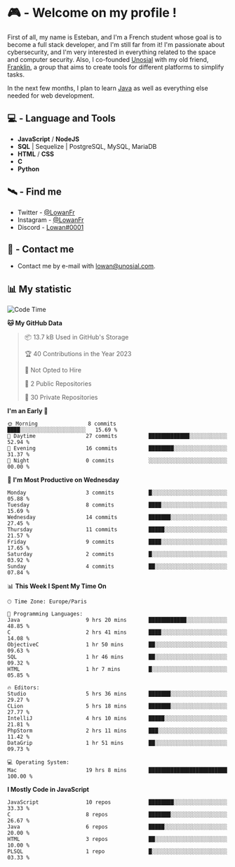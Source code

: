 # 🎮 - Welcome on my profile !
First of all, my name is Esteban, and I'm a French student whose goal is to become a full stack developer, and I'm still far from it!
I'm passionate about cybersecurity, and I'm very interested in everything related to the space and computer security.
Also, I co-founded [Unosial](https://github.com/Unosial) with my old friend, [Franklin](https://github.com/AbaFranklin/), a group that aims to create tools for different platforms to simplify tasks. 

In the next few months, I plan to learn [Java](https://www.java.com/) as well as everything else needed for web development.




## 💻 - Language and Tools
- **JavaScript** / **NodeJS**
- **SQL** | Sequelize | PostgreSQL, MySQL, MariaDB
- **HTML** / **CSS**
- **C**
- **Python**

## 🛰️ - Find me

 - Twitter - [@LowanFr](https://twitter.com/LowanFr/)
 - Instagram - [@LowanFr](https://instagram.com/LowanFr)
 - Discord -  [Lowan#0001](https://unosial.bio/Lowan)
 
## 📡 - Contact me
 - Contact me by e-mail with [lowan@unosial.com](mailto:lowan@unosial.com).

## 📊 My statistic
<!--START_SECTION:waka-->
![Code Time](http://img.shields.io/badge/Code%20Time-624%20hrs%2029%20mins-blue)

**🐱 My GitHub Data** 

> 📦 13.7 kB Used in GitHub's Storage 
 > 
> 🏆 40 Contributions in the Year 2023
 > 
> 🚫 Not Opted to Hire
 > 
> 📜 2 Public Repositories 
 > 
> 🔑 30 Private Repositories 
 > 
**I'm an Early 🐤** 

```text
🌞 Morning                8 commits           ████░░░░░░░░░░░░░░░░░░░░░   15.69 % 
🌆 Daytime                27 commits          █████████████░░░░░░░░░░░░   52.94 % 
🌃 Evening                16 commits          ████████░░░░░░░░░░░░░░░░░   31.37 % 
🌙 Night                  0 commits           ░░░░░░░░░░░░░░░░░░░░░░░░░   00.00 % 
```
📅 **I'm Most Productive on Wednesday** 

```text
Monday                   3 commits           █░░░░░░░░░░░░░░░░░░░░░░░░   05.88 % 
Tuesday                  8 commits           ████░░░░░░░░░░░░░░░░░░░░░   15.69 % 
Wednesday                14 commits          ███████░░░░░░░░░░░░░░░░░░   27.45 % 
Thursday                 11 commits          █████░░░░░░░░░░░░░░░░░░░░   21.57 % 
Friday                   9 commits           ████░░░░░░░░░░░░░░░░░░░░░   17.65 % 
Saturday                 2 commits           █░░░░░░░░░░░░░░░░░░░░░░░░   03.92 % 
Sunday                   4 commits           ██░░░░░░░░░░░░░░░░░░░░░░░   07.84 % 
```


📊 **This Week I Spent My Time On** 

```text
🕑︎ Time Zone: Europe/Paris

💬 Programming Languages: 
Java                     9 hrs 20 mins       ████████████░░░░░░░░░░░░░   48.85 % 
C                        2 hrs 41 mins       ████░░░░░░░░░░░░░░░░░░░░░   14.08 % 
ObjectiveC               1 hr 50 mins        ██░░░░░░░░░░░░░░░░░░░░░░░   09.63 % 
SQL                      1 hr 46 mins        ██░░░░░░░░░░░░░░░░░░░░░░░   09.32 % 
HTML                     1 hr 7 mins         █░░░░░░░░░░░░░░░░░░░░░░░░   05.85 % 

🔥 Editors: 
Studio                   5 hrs 36 mins       ███████░░░░░░░░░░░░░░░░░░   29.27 % 
CLion                    5 hrs 18 mins       ███████░░░░░░░░░░░░░░░░░░   27.77 % 
IntelliJ                 4 hrs 10 mins       █████░░░░░░░░░░░░░░░░░░░░   21.81 % 
PhpStorm                 2 hrs 11 mins       ███░░░░░░░░░░░░░░░░░░░░░░   11.42 % 
DataGrip                 1 hr 51 mins        ██░░░░░░░░░░░░░░░░░░░░░░░   09.73 % 

💻 Operating System: 
Mac                      19 hrs 8 mins       █████████████████████████   100.00 % 
```

**I Mostly Code in JavaScript** 

```text
JavaScript               10 repos            ████████░░░░░░░░░░░░░░░░░   33.33 % 
C                        8 repos             ███████░░░░░░░░░░░░░░░░░░   26.67 % 
Java                     6 repos             █████░░░░░░░░░░░░░░░░░░░░   20.00 % 
HTML                     3 repos             ██░░░░░░░░░░░░░░░░░░░░░░░   10.00 % 
PLSQL                    1 repo              █░░░░░░░░░░░░░░░░░░░░░░░░   03.33 % 
```




<!--END_SECTION:waka-->
